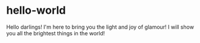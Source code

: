 # hello-world

Hello darlings!
I'm here to bring you the light and joy of glamour!
I will show you all the brightest things in the world!
